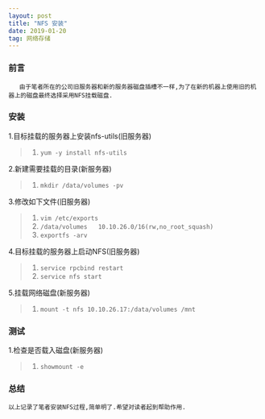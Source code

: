 ```yaml
---
layout: post
title: "NFS 安装"
date: 2019-01-20 
tag: 网络存储
---
```


### 前言
    
	   由于笔者所在的公司旧服务器和新的服务器磁盘插槽不一样,为了在新的机器上使用旧的机器上的磁盘最终选择采用NFS挂载磁盘.

### 安装

1.目标挂载的服务器上安装nfs-utils(旧服务器)

> 1. `yum -y install nfs-utils`

2.新建需要挂载的目录(新服务器)

> 1. `mkdir /data/volumes -pv`

3.修改如下文件(旧服务器)

> 1. `vim /etc/exports`
> 2. `/data/volumes   10.10.26.0/16(rw,no_root_squash)`
> 3. `exportfs -arv`

4.目标挂载的服务器上启动NFS(旧服务器)

> 1. `service rpcbind restart`
> 2. `service nfs start`

5.挂载网络磁盘(新服务器)

> 1. `mount -t nfs 10.10.26.17:/data/volumes /mnt`

### 测试

1.检查是否载入磁盘(新服务器)

> 1. `showmount -e`

### 总结

	以上记录了笔者安装NFS过程,简单明了.希望对读者起到帮助作用.